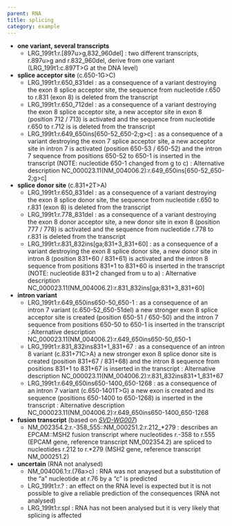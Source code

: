 ```yaml
---
parent: RNA
title: splicing
category: example
---
```


*	**one variant, several transcripts**
	*	LRG\_199t1:r.[897u>g,832_960del]
	:	two different transcripts, r.897u>g and r.832_960del, derive from one variant (LRG\_199t1:c.897T>G at the DNA level)
*	**splice acceptor site** (c.650-1G>C)
	*	LRG\_199t1:r.650\_831del
	:	as a consequence of a variant destroying the exon 8 splice acceptor site, the sequence from nucleotide r.650 to r.831 (exon 8) is deleted from the transcript
	*	LRG\_199t1:r.650\_712del
	:	as a consequence of a variant destroying the exon 8 splice acceptor site, a new acceptor site in exon 8 (position 712 / 713) is activated and the sequence from nucleotide r.650 to r.712 is is deleted from the transcript
	*	LRG\_199t1:r.649\_650ins[650-52\_650-2;g>c]
	:	as a consequence of a variant destroying the exon 7 splice acceptor site, a new acceptor site in intron 7 is activated (position 650-53 / 650-52) and the intron 7 sequence from positions 650-52 to 650-1 is inserted in the transcript (NOTE: nucleotide 650-1 changed from g to c)
	:	Alternative description NC\_000023.11(NM\_004006.2):r.649\_650ins[650-52\_650-2;g>c]
*	**splice donor site** (c.831+2T>A)
	*	LRG\_199t1:r.650\_831del
	:	as a consequence of a variant destroying the exon 8 splice donor site, the sequence from nucleotide r.650 to r.831 (exon 8) is deleted from the transcript
	*	LRG\_199t1:r.778\_831del
	:	as a consequence of a variant destroying the exon 8 donor acceptor site, a new donor site in exon 8 (position 777 / 778) is activated and the sequence from nucleotide r.778 to r.831 is deleted from the transcript
	*	LRG\_199t1:r.831\_832ins[ga;831+3\_831+60]
	:	as a consequence of a variant destroying the exon 8 splice donor site, a new donor site in intron 8 (position 831+60 / 831+61) is activated and the intron 8 sequence from positions 831+1 to 831+60 is inserted in the transcript (NOTE: nucleotide 831+2 changed from u to a)
	:	Alternative description NC\_000023.11(NM\_004006.2):r.831\_832ins[ga;831+3\_831+60]
*	**intron variant**
	*	LRG\_199t1:r.649\_650ins650-50\_650-1
	:	as a consequence of an intron 7 variant (c.650-52_650-51del) a new stronger exon 8 splice acceptor site is created (position 650-51 / 650-50) and the intron 7 sequence from positions 650-50 to 650-1 is inserted in the transcript
	:	Alternative description NC\_000023.11(NM\_004006.2):r.649\_650ins650-50\_650-1
	*	LRG\_199t1:r.831\_832ins831+1\_831+67
	:	as a consequence of an intron 8 variant (c.831+71C>A) a new stronger exon 8 splice donor site is created (position 831+67 / 831+68) and the intron 8 sequence from positions 831+1 to 831+67 is inserted in the transcript
	:	Alternative description NC\_000023.11(NM\_004006.2):r.831\_832ins831+1\_831+67	
	*	LRG\_199t1:r.649\_650ins650-1400\_650-1268
	:	as a consequence of an intron 7 variant (c.650-1401T>G) a new exon is created and its sequence (positions 650-1400 to 650-1268) is inserted in the transcript
	:	Alternative description NC\_000023.11(NM\_004006.2):r.649\_650ins650-1400\_650-1268	
*	**fusion transcript** (based on [_SVD-WG007_](/bg-material/consultation/svd-wg007/)) 
	*	NM\_002354.2:r.-358\_555::NM\_000251.2:r.212\_\*279
	:	describes an EPCAM::MSH2 fusion transcript where nucleotides r.-358 to r.555 (EPCAM gene, reference transcript NM\_002354.2) are spliced to nucleotides r.212 to r.\*279 (MSH2 gene, reference transcript NM\_000251.2)
*	**uncertain** (RNA not analysed)
	*	NM\_004006.1:r.(76a>c)
	:	RNA was not anaysed but a substitution of the “a” nucleotide at r.76 by a “c” is predicted
	*	LRG\_199t1:r.?
	:	an effect on the RNA level is expected but it is not possible to give a reliable prediction of the consequences (RNA not analysed)
	*	LRG\_199t1:r.spl
	:	RNA has not been analysed but it is very likely that splicing is affected
